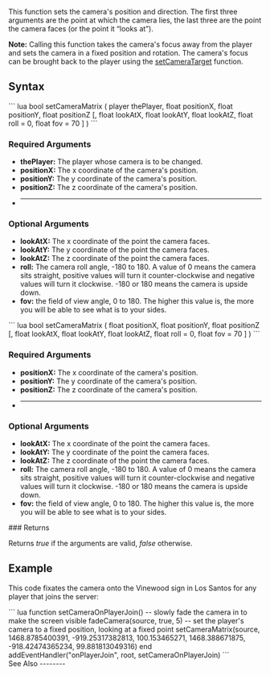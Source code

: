 This function sets the camera's position and direction. The first three arguments are the point at which the camera lies, the last three are the point the camera faces (or the point it “looks at”).

**Note:** Calling this function takes the camera's focus away from the player and sets the camera in a fixed position and rotation. The camera's focus can be brought back to the player using the [setCameraTarget](/docs/setCameraTarget.md "wikilink") function.

Syntax
------

<section name="Server" class="server" show="true">
``` lua
bool setCameraMatrix ( player thePlayer, float positionX, float positionY, float positionZ [, float lookAtX, float lookAtY, float lookAtZ, float roll = 0, float fov = 70 ] )
```

### Required Arguments

-   **thePlayer:** The player whose camera is to be changed.
-   **positionX:** The x coordinate of the camera's position.
-   **positionY:** The y coordinate of the camera's position.
-   **positionZ:** The z coordinate of the camera's position.
-   ****

### Optional Arguments

-   **lookAtX:** The x coordinate of the point the camera faces.
-   **lookAtY:** The y coordinate of the point the camera faces.
-   **lookAtZ:** The z coordinate of the point the camera faces.
-   **roll:** The camera roll angle, -180 to 180. A value of 0 means the camera sits straight, positive values will turn it counter-clockwise and negative values will turn it clockwise. -180 or 180 means the camera is upside down.
-   **fov:** the field of view angle, 0 to 180. The higher this value is, the more you will be able to see what is to your sides.

</section>
<section name="Client" class="client" show="true">
``` lua
bool setCameraMatrix ( float positionX, float positionY, float positionZ [, float lookAtX, float lookAtY, float lookAtZ, float roll = 0, float fov = 70 ] )
```

### Required Arguments

-   **positionX:** The x coordinate of the camera's position.
-   **positionY:** The y coordinate of the camera's position.
-   **positionZ:** The z coordinate of the camera's position.
-   ****

### Optional Arguments

-   **lookAtX:** The x coordinate of the point the camera faces.
-   **lookAtY:** The y coordinate of the point the camera faces.
-   **lookAtZ:** The z coordinate of the point the camera faces.
-   **roll:** The camera roll angle, -180 to 180. A value of 0 means the camera sits straight, positive values will turn it counter-clockwise and negative values will turn it clockwise. -180 or 180 means the camera is upside down.
-   **fov:** the field of view angle, 0 to 180. The higher this value is, the more you will be able to see what is to your sides.

</section>
### Returns

Returns *true* if the arguments are valid, *false* otherwise.

Example
-------

This code fixates the camera onto the Vinewood sign in Los Santos for any player that joins the server:

<section class="server" name="Server script" show="true">
``` lua
function setCameraOnPlayerJoin()
     -- slowly fade the camera in to make the screen visible
     fadeCamera(source, true, 5)
     -- set the player's camera to a fixed position, looking at a fixed point
     setCameraMatrix(source, 1468.8785400391, -919.25317382813, 100.153465271, 1468.388671875, -918.42474365234, 99.881813049316)
end
addEventHandler("onPlayerJoin", root, setCameraOnPlayerJoin)
```

</section>
See Also
--------
